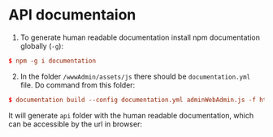 # API documentaion

1. To generate human readable documentation install npm documentation globally (`-g`):

```conf
$ npm -g i documentation
```
2. In the folder `/wwwAdmin/assets/js` there should be `documentation.yml` file.
    Do command from this folder:

```conf
$ documentation build --config documentation.yml adminWebAdmin.js -f html -o api
```

It will generate `api` folder with the human readable documentation, which can be accessible by the url in browser:

[your-ip]:8080/assets/js/api/index.html